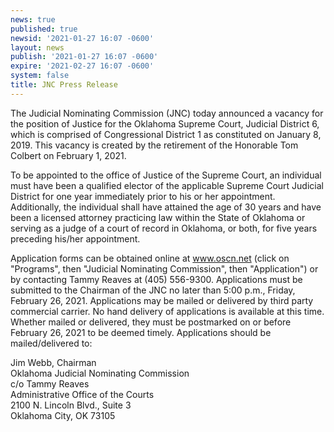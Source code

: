 ```yaml
---
news: true
published: true
newsid: '2021-01-27 16:07 -0600'
layout: news
publish: '2021-01-27 16:07 -0600'
expire: '2021-02-27 16:07 -0600'
system: false
title: JNC Press Release
---
```

The Judicial Nominating Commission (JNC) today announced a vacancy for the position of Justice for the Oklahoma Supreme Court, Judicial District 6, which is comprised of Congressional District 1 as constituted on January 8, 2019.  This vacancy is created by the retirement of the Honorable Tom Colbert on February 1, 2021.

To be appointed to the office of Justice of the Supreme Court, an individual must have been a qualified elector of the applicable Supreme Court Judicial District for one year immediately prior to his or her appointment. Additionally, the individual shall have attained the age of 30 years and have been a licensed attorney practicing law within the State of Oklahoma or serving as a judge of a court of record in Oklahoma, or both, for five years preceding his/her appointment.

Application forms can be obtained online at www.oscn.net (click on "Programs", then "Judicial Nominating Commission", then "Application") or by contacting Tammy Reaves at (405) 556-9300. Applications must be submitted to the Chairman of the JNC no later than 5:00 p.m., Friday, February 26, 2021.  Applications may be mailed or delivered by third party commercial carrier.  No hand delivery of applications is available at this time.  Whether mailed or delivered, they must be postmarked on or before February 26, 2021 to be deemed timely.  Applications should be mailed/delivered to:  

Jim Webb, Chairman  
Oklahoma Judicial Nominating Commission  
c/o Tammy Reaves  
Administrative Office of the Courts  
2100 N. Lincoln Blvd., Suite 3  
Oklahoma City, OK 73105
